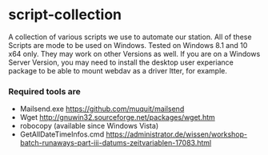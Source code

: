 # script-collection
A collection of various scripts we use to automate our station. All of these Scripts are mode to be used on Windows. Tested on Windows 8.1 and 10 x64 only. They may work on other Versions as well.
If you are on a Windows Server Version, you may need to install the desktop user experiance package to be able to mount webdav as a driver ltter, for example.

### Required tools are 

- Mailsend.exe https://github.com/muquit/mailsend
- Wget http://gnuwin32.sourceforge.net/packages/wget.htm
- robocopy (available since Windows Vista)
- GetAllDateTimeInfos.cmd https://administrator.de/wissen/workshop-batch-runaways-part-iii-datums-zeitvariablen-17083.html
